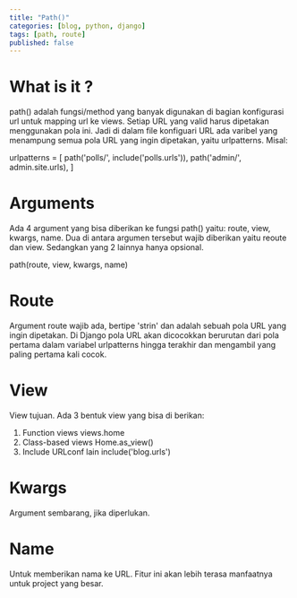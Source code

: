 ```yaml
---
title: "Path()"
categories: [blog, python, django]
tags: [path, route]
published: false
---
```


What is it ?
============
path() adalah fungsi/method yang banyak digunakan di bagian konfigurasi url untuk mapping url ke views. Setiap URL yang valid harus dipetakan menggunakan pola ini. Jadi di dalam file konfiguari URL ada varibel yang menampung semua pola URL yang ingin dipetakan, yaitu urlpatterns. Misal:

urlpatterns = [
  path('polls/', include('polls.urls')),
  path('admin/', admin.site.urls),
]


Arguments
=========
Ada 4 argument yang bisa diberikan ke fungsi path() yaitu: route, view, kwargs, name. Dua di antara argumen tersebut wajib diberikan yaitu reoute dan view. Sedangkan yang 2 lainnya hanya opsional.

path(route, view, kwargs, name)


Route
=====
Argument route wajib ada, bertipe 'strin' dan adalah sebuah pola URL yang ingin dipetakan. Di Django pola URL akan dicocokkan berurutan dari pola pertama dalam variabel urlpatterns hingga terakhir dan mengambil yang paling pertama kali cocok.


View
====
View tujuan. Ada 3 bentuk view yang bisa di berikan:
1. Function views
    views.home
2. Class-based views
    Home.as_view()
3. Include URLconf lain
    include('blog.urls')


Kwargs
======
Argument sembarang, jika diperlukan.


Name
====
Untuk memberikan nama ke URL. Fitur ini akan lebih terasa manfaatnya untuk project yang besar.
